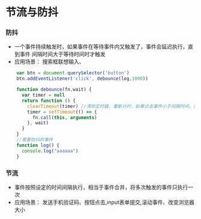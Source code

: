 # 节流与防抖

### 防抖

- 一个事件持续触发时，如果事件在等待事件内又触发了，事件会延迟执行，直到事件
  间隔时间大于等待时间时才触发
- 应用场景： 搜索框联想输入、
```js
    var btn = document.querySelector('button')
    btn.addEventListener('click', debounce(log,1000))

    function debounce(fn,wait) {
      var timer = null
      return function () {
        clearTimeout(timer) //清除定时器，重新计时，如果点击事件小于间隔时间，就会清除定时器重新开始计时
        timer = setTimeout(() => {
          fn.call(this, arguments) 
        }, wait)
      }
    }
    //需要防抖的事件
    function log() {
      console.log("aaaaaa")
    }
```



### 节流

- 事件按照设定的时间间隔执行，相当于事件合并，将多次触发的事件只执行一次
- 应用场景： 发送手机验证码、按钮点击,input表单提交,滚动事件、改变浏览器大小